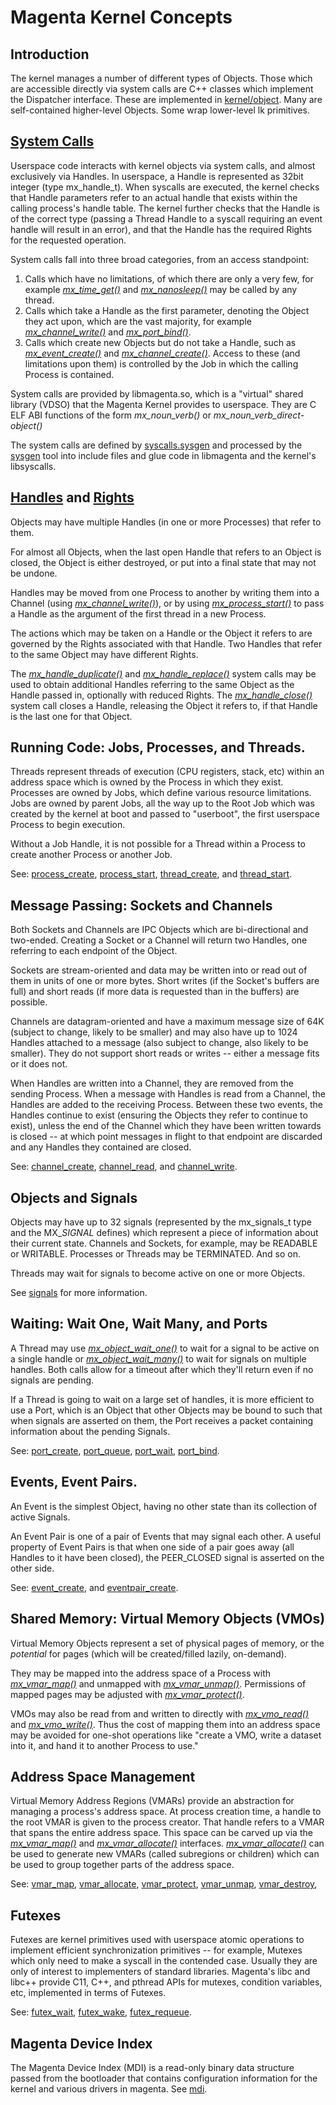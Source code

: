 # Magenta Kernel Concepts

## Introduction

The kernel manages a number of different types of Objects. Those which are
accessible directly via system calls are C++ classes which implement the
Dispatcher interface. These are implemented in
[kernel/object](../kernel/object). Many are self-contained higher-level Objects.
Some wrap lower-level lk primitives.

## [System Calls](syscalls.md)

Userspace code interacts with kernel objects via system calls, and almost exclusively
via Handles.  In userspace, a Handle is represented as 32bit integer
(type mx_handle_t).  When syscalls are executed, the kernel checks that Handle
parameters refer to an actual handle that exists within the calling process's handle
table.  The kernel further checks that the Handle is of the correct type (passing
a Thread Handle to a syscall requiring an event handle will result in an error),
and that the Handle has the required Rights for the requested operation.

System calls fall into three broad categories, from an access standpoint:

1. Calls which have no limitations, of which there are only a very few, for
example [*mx_time_get()*](syscalls/time_get.md)
and [*mx_nanosleep()*](syscalls/nanosleep.md) may be called by any thread.
2. Calls which take a Handle as the first parameter, denoting the Object they act upon,
which are the vast majority, for example [*mx_channel_write()*](syscalls/channel_write.md)
and [*mx_port_bind()*](syscalls/port_bind.md).
3. Calls which create new Objects but do not take a Handle, such as
[*mx_event_create()*](syscalls/event_create.md) and
[*mx_channel_create()*](syscalls/channel_create.md).  Access to these (and limitations
upon them) is controlled by the Job in which the calling Process is contained.

System calls are provided by libmagenta.so, which is a "virtual" shared library (VDSO)
that the Magenta Kernel provides to userspace.  They are C ELF ABI functions of the
form *mx_noun_verb()* or *mx_noun_verb_direct-object()*

The system calls are defined by [syscalls.sysgen](../system/public/magenta/syscalls.sysgen)
and processed by the [sysgen](../system/host/sysgen/) tool into include files and glue
code in libmagenta and the kernel's libsyscalls.


## [Handles](handles.md) and [Rights](rights.md)

Objects may have multiple Handles (in one or more Processes) that refer to them.

For almost all Objects, when the last open Handle that refers to an Object is closed,
the Object is either destroyed, or put into a final state that may not be undone.

Handles may be moved from one Process to another by writing them into a Channel
(using [*mx_channel_write()*](syscalls/channel_write.md)), or by using
[*mx_process_start()*](syscalls/process_start.md) to pass a Handle as the argument
of the first thread in a new Process.

The actions which may be taken on a Handle or the Object it refers to are governed
by the Rights associated with that Handle.  Two Handles that refer to the same Object
may have different Rights.

The [*mx_handle_duplicate()*](syscalls/handle_duplicate.md) and
[*mx_handle_replace()*](syscalls/handle_replace.md) system calls may be used to
obtain additional Handles referring to the same Object as the Handle passed in,
optionally with reduced Rights.  The [*mx_handle_close()*](syscalls/handle_close.md)
system call closes a Handle, releasing the Object it refers to, if that Handle is
the last one for that Object.


## Running Code: Jobs, Processes, and Threads.

Threads represent threads of execution (CPU registers, stack, etc) within an address
space which is owned by the Process in which they exist.  Processes are owned by Jobs,
which define various resource limitations.  Jobs are owned by parent Jobs, all the way
up to the Root Job which was created by the kernel at boot and passed to "userboot",
the first userspace Process to begin execution.

Without a Job Handle, it is not possible for a Thread within a Process to create another
Process or another Job.

See: [process_create](syscalls/process_create.md),
[process_start](syscalls/process_start.md),
[thread_create](syscalls/thread_create.md),
and [thread_start](syscalls/thread_start.md).


## Message Passing: Sockets and Channels

Both Sockets and Channels are IPC Objects which are bi-directional and two-ended.
Creating a Socket or a Channel will return two Handles, one referring to each endpoint
of the Object.

Sockets are stream-oriented and data may be written into or read out of them in units
of one or more bytes.  Short writes (if the Socket's buffers are full) and short reads
(if more data is requested than in the buffers) are possible.

Channels are datagram-oriented and have a maximum message size of 64K (subject to change,
likely to be smaller) and may also have up to 1024 Handles attached to a message (also
subject to change, also likely to be smaller).  They do not support short reads or writes --
either a message fits or it does not.

When Handles are written into a Channel, they are removed from the sending Process.
When a message with Handles is read from a Channel, the Handles are added to the receiving
Process.  Between these two events, the Handles continue to exist (ensuring the Objects
they refer to continue to exist), unless the end of the Channel which they have been written
towards is closed -- at which point messages in flight to that endpoint are discarded and
any Handles they contained are closed.

See: [channel_create](syscalls/channel_create.md),
[channel_read](syscalls/channel_read.md),
and [channel_write](syscalls/channel_write.md).


## Objects and Signals

Objects may have up to 32 signals (represented by the mx_signals_t type and the MX_*_SIGNAL_*
defines) which represent a piece of information about their current state.  Channels and Sockets,
for example, may be READABLE or WRITABLE.  Processes or Threads may be TERMINATED.  And so on.

Threads may wait for signals to become active on one or more Objects.

See [signals](signals.md) for more information.

## Waiting: Wait One, Wait Many, and Ports

A Thread may use [*mx_object_wait_one()*](syscalls/object_wait_one.md)
to wait for a signal to be active on a single handle or
[*mx_object_wait_many()*](syscalls/object_wait_many.md) to wait for
signals on multiple handles.  Both calls allow for a timeout after
which they'll return even if no signals are pending.

If a Thread is going to wait on a large set of handles, it is more efficient to use
a Port, which is an Object that other Objects may be bound to such that when signals
are asserted on them, the Port receives a packet containing information about the
pending Signals.

See: [port_create](syscalls/port_create.md),
[port_queue](syscalls/port_queue.md),
[port_wait](syscalls/port_wait.md),
[port_bind](syscalls/port_bind.md).


## Events, Event Pairs.

An Event is the simplest Object, having no other state than its collection of active Signals.

An Event Pair is one of a pair of Events that may signal each other.  A useful property of
Event Pairs is that when one side of a pair goes away (all Handles to it have been
closed), the PEER_CLOSED signal is asserted on the other side.

See: [event_create](syscalls/event_create.md),
and [eventpair_create](syscalls/eventpair_create.md).


## Shared Memory: Virtual Memory Objects (VMOs)

Virtual Memory Objects represent a set of physical pages of memory, or the *potential*
for pages (which will be created/filled lazily, on-demand).

They may be mapped into the address space of a Process with
[*mx_vmar_map()*](syscalls/vmar_map.md) and unmapped with
[*mx_vmar_unmap()*](syscalls/vmar_unmap.md).  Permissions of
mapped pages may be adjusted with [*mx_vmar_protect()*](syscalls/vmar_protect.md).

VMOs may also be read from and written to directly with
[*mx_vmo_read()*](syscalls/vmo_read.md) and [*mx_vmo_write()*](syscalls/vmo_write.md).
Thus the cost of mapping them into an address space may be avoided for one-shot operations
like "create a VMO, write a dataset into it, and hand it to another Process to use."

## Address Space Management

Virtual Memory Address Regions (VMARs) provide an abstraction for managing a
process's address space.  At process creation time, a handle to the root VMAR
is given to the process creator.  That handle refers to a VMAR that spans the
entire address space.  This space can be carved up via the
[*mx_vmar_map()*](syscalls/vmar_map.md) and
[*mx_vmar_allocate()*](syscalls/vmar_allocate.md) interfaces.
[*mx_vmar_allocate()*](syscalls/vmar_allocate.md) can be used to generate new
VMARs (called subregions or children) which can be used to group together
parts of the address space.

See: [vmar_map](syscalls/vmar_map.md),
[vmar_allocate](syscalls/vmar_allocate.md),
[vmar_protect](syscalls/vmar_protect.md),
[vmar_unmap](syscalls/vmar_unmap.md),
[vmar_destroy](syscalls/vmar_destroy.md),

## Futexes

Futexes are kernel primitives used with userspace atomic operations to implement
efficient synchronization primitives -- for example, Mutexes which only need to make
a syscall in the contended case.  Usually they are only of interest to implementers of
standard libraries.  Magenta's libc and libc++ provide C11, C++, and pthread APIs for
mutexes, condition variables, etc, implemented in terms of Futexes.

See: [futex_wait](syscalls/futex_wait.md),
[futex_wake](syscalls/futex_wake.md),
[futex_requeue](syscalls/futex_requeue.md).

## Magenta Device Index

The Magenta Device Index (MDI) is a read-only binary data structure passed from the bootloader
that contains configuration information for the kernel and various drivers in magenta.
See [mdi](mdi.md).
